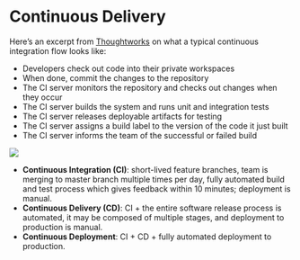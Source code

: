 # Continuous Delivery

Here’s an excerpt from [Thoughtworks](https://www.thoughtworks.com/continuous-integration) on what a typical continuous integration flow looks like:

* Developers check out code into their private workspaces
* When done, commit the changes to the repository
* The CI server monitors the repository and checks out changes when they occur
* The CI server builds the system and runs unit and integration tests
* The CI server releases deployable artifacts for testing
* The CI server assigns a build label to the version of the code it just built
* The CI server informs the team of the successful or failed build

![](https://semaphoreci.com/blog/assets/images/2017-07-27/cicd-flow-dde970bb.jpg)

* **Continuous Integration (CI)**: short-lived feature branches, team is merging to master branch multiple times per day, fully automated build and test process which gives feedback within 10 minutes; deployment is manual.
* **Continuous Delivery (CD)**: CI + the entire software release process is automated, it may be composed of multiple stages, and deployment to production is manual.
* **Continuous Deployment**: CI + CD + fully automated deployment to production.
